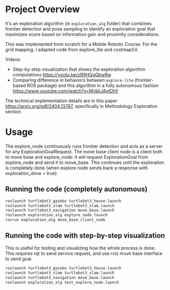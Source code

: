 # Project Overview

It's an exploration algorithm (in `exploration_alg` folder) that combines frontier detection and pose sampling to identify an exploration goal that maximizes score based on information gain and proximity considerations.

This was implemented from scratch for a Mobile Robotic Course. For the grid mapping, I adapted code from explore_lite and costmap2d.

Videos:

- Step-by-step visualization that shows the exploration algorithm computations https://youtu.be/zR9HQgQkwRw
- Comparing difference in behaviors between `explore-lite` (frontier-based ROS package) and this algorithm in a fully autonomous fashion https://www.youtube.com/watch?v=MxkkJAxtDhY

The technical implementation details are in this paper https://arxiv.org/pdf/2404.13767, specifically in Methodology Exploration section.

# Usage

The explore_node continuously runs frontier detection and acts as a server for any ExplorationGoalRequest.
The move base client node is a client both to move base and explore_node: it will request ExplorationGoal from explore_node and send it to move_base. This continues until the exploration is completely done (when explore node sends back a response with exploration_done = true).

## Running the code (completely autonomous)

```bash
roslaunch turtlebot3_gazebo turtlebot3_house.launch
roslaunch turtlebot3_slam turtlebot3_slam.launch
roslaunch turtlebot3_navigation move_base.launch
roslaunch exploration_alg explore_node.launch
rosrun exploration_alg move_base_client_node
```

## Running the code with step-by-step visualization

This is useful for testing and visualizing how the whole process is done.
This requires rqt to send service request, and use rviz move base interface to send goal.

```bash
roslaunch turtlebot3_gazebo turtlebot3_house.launch
roslaunch turtlebot3_slam turtlebot3_slam.launch
roslaunch turtlebot3_navigation move_base.launch
roslaunch exploration_alg test_explore_node.launch
```
